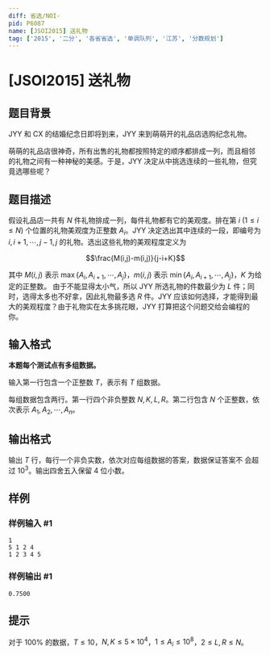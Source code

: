 ```yaml
---
diff: 省选/NOI-
pid: P6087
name: [JSOI2015] 送礼物
tag: ['2015', '二分', '各省省选', '单调队列', '江苏', '分数规划']
---
```

# [JSOI2015] 送礼物
## 题目背景

JYY 和 CX 的结婚纪念日即将到来，JYY 来到萌萌开的礼品店选购纪念礼物。

萌萌的礼品店很神奇，所有出售的礼物都按照特定的顺序都排成一列，而且相邻
的礼物之间有一种神秘的美感。于是，JYY 决定从中挑选连续的一些礼物，但究
竟选哪些呢？
## 题目描述

假设礼品店一共有 $N$ 件礼物排成一列，每件礼物都有它的美观度。排在第 $i\ (1\leq i\leq N)$ 个位置的礼物美观度为正整数 $A_i$。JYY 决定选出其中连续的一段，即编号为 $i,i+1,\cdots,j-1,j$ 的礼物。选出这些礼物的美观程度定义为

$$\frac{M(i,j)-m(i,j)}{j-i+K}$$

其中 $M(i,j)$ 表示 $\max\{A_i,A_{i+1},\cdots,A_j\}$，$m(i,j)$ 表示 $\min\{A_i,A_{i+1},\cdots,A_j\}$，$K$ 为给定的正整数。
由于不能显得太小气，所以 JYY 所选礼物的件数最少为 $L$ 件；同时，选得太多也不好拿，因此礼物最多选 $R$ 件。JYY 应该如何选择，才能得到最大的美观程度？由于礼物实在太多挑花眼，JYY 打算把这个问题交给会编程的你。


## 输入格式

**本题每个测试点有多组数据。**

输入第一行包含一个正整数 $T$，表示有 $T$ 组数据。

每组数据包含两行。第一行四个非负整数 $N,K,L,R$。第二行包含 $N$ 个正整数，依次表示 $A_1,A_2,\cdots,A_n$。
## 输出格式

输出 $T$ 行，每行一个非负实数，依次对应每组数据的答案，数据保证答案不
会超过 $10^3$。输出四舍五入保留 $4$ 位小数。
## 样例

### 样例输入 #1
```
1
5 1 2 4
1 2 3 4 5
```
### 样例输出 #1
```
0.7500
```
## 提示

对于 $100\%$ 的数据，$T\leq 10$，$N,K\leq 5\times 10^4$，$1\leq A_i\leq 10^8$，$2\leq L,R\leq N$。
